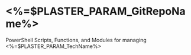 # <%=$PLASTER_PARAM_GitRepoName%>

PowerShell Scripts, Functions, and Modules for managing <%=$PLASTER_PARAM_TechName%>
